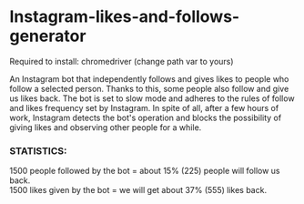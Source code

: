# Instagram-likes-and-follows-generator

Required to install: chromedriver (change path var to yours)

An Instagram bot that independently follows and gives likes to people who follow a selected person. Thanks to this, some people also follow and give us likes back. The bot is set to slow mode and adheres to the rules of follow and likes frequency set by Instagram. In spite of all, after a few hours of work, Instagram detects the bot's operation and blocks the possibility of giving likes and observing other people for a while.

### STATISTICS:
1500 people followed by the bot  =  about 15% (225) people will follow us back.  
1500 likes given by the bot = we will get about 37% (555) likes back.
